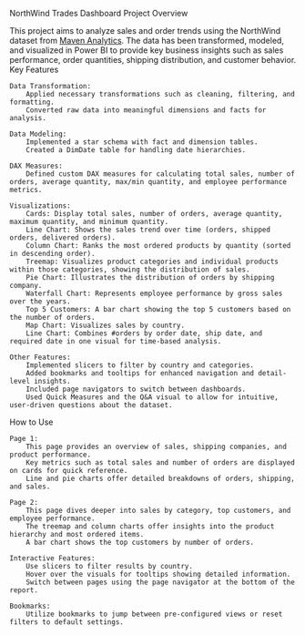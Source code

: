 NorthWind Trades Dashboard
Project Overview

This project aims to analyze sales and order trends using the NorthWind dataset from [Maven Analytics](https://drive.google.com/file/d/156QeDIl7t6gbDLqD3hvrx5KgTahdLQT3/view?usp=sharing). The data has been transformed, modeled, and visualized in Power BI to provide key business insights such as sales performance, order quantities, shipping distribution, and customer behavior.
Key Features

    Data Transformation:
        Applied necessary transformations such as cleaning, filtering, and formatting.
        Converted raw data into meaningful dimensions and facts for analysis.

    Data Modeling:
        Implemented a star schema with fact and dimension tables.
        Created a DimDate table for handling date hierarchies.

    DAX Measures:
        Defined custom DAX measures for calculating total sales, number of orders, average quantity, max/min quantity, and employee performance metrics.

    Visualizations:
        Cards: Display total sales, number of orders, average quantity, maximum quantity, and minimum quantity.
        Line Chart: Shows the sales trend over time (orders, shipped orders, delivered orders).
        Column Chart: Ranks the most ordered products by quantity (sorted in descending order).
        Treemap: Visualizes product categories and individual products within those categories, showing the distribution of sales.
        Pie Chart: Illustrates the distribution of orders by shipping company.
        Waterfall Chart: Represents employee performance by gross sales over the years.
        Top 5 Customers: A bar chart showing the top 5 customers based on the number of orders.
        Map Chart: Visualizes sales by country.
        Line Chart: Combines #orders by order date, ship date, and required date in one visual for time-based analysis.

    Other Features:
        Implemented slicers to filter by country and categories.
        Added bookmarks and tooltips for enhanced navigation and detail-level insights.
        Included page navigators to switch between dashboards.
        Used Quick Measures and the Q&A visual to allow for intuitive, user-driven questions about the dataset.

How to Use

    Page 1:
        This page provides an overview of sales, shipping companies, and product performance.
        Key metrics such as total sales and number of orders are displayed on cards for quick reference.
        Line and pie charts offer detailed breakdowns of orders, shipping, and sales.

    Page 2:
        This page dives deeper into sales by category, top customers, and employee performance.
        The treemap and column charts offer insights into the product hierarchy and most ordered items.
        A bar chart shows the top customers by number of orders.

    Interactive Features:
        Use slicers to filter results by country.
        Hover over the visuals for tooltips showing detailed information.
        Switch between pages using the page navigator at the bottom of the report.

    Bookmarks:
        Utilize bookmarks to jump between pre-configured views or reset filters to default settings.
